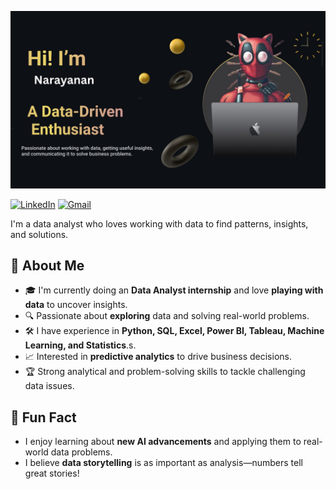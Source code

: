 ![Banner](photo/Presentation-PHOTO.jpg)


[![LinkedIn](https://img.shields.io/badge/LinkedIn-0A66C2?style=for-the-badge&logo=linkedin&logoColor=white)](https://www.linkedin.com/in/narayanan01/) [![Gmail](https://img.shields.io/badge/Gmail-D14836?style=for-the-badge&logo=gmail&logoColor=white)](mailto:nani02011999@gmail.com)


I'm a data analyst who loves working with data to find patterns, insights, and solutions.

## 🚀 About Me

- 🎓 I'm currently doing an **Data Analyst internship** and love **playing with data** to uncover insights.
- 🔍 Passionate about **exploring** data and solving real-world problems.
- 🛠 I have experience in **Python, SQL, Excel, Power BI, Tableau, Machine Learning, and Statistics**.s.
- 📈 Interested in **predictive analytics** to drive business decisions.
- 🏆 Strong analytical and problem-solving skills to tackle challenging data issues.
## 🎉 Fun Fact
- I enjoy learning about **new AI advancements** and applying them to real-world data problems.
- I believe **data storytelling** is as important as analysis—numbers tell great stories!
